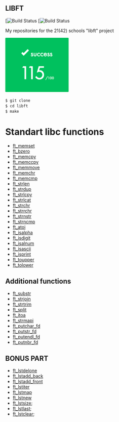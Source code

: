 ## LIBFT
[![Build Status](https://img.shields.io/github/last-commit/selysse/libft?style=plastic)
[![Build Status](https://img.shields.io/github/languages/code-size/selysse/libft)

My repositories for the 21(42) schools "libft" project

![GitHub Logo](/png/result.png)

```sh
$ git clone
$ cd libft
$ make
```
# Standart libc functions

* [ft_memset](/libft/ft_memset.c)
* [ft_bzero](/libft/ft_bzero.c)
* [ft_memcpy](/libft/ft_memcpy.c)
* [ft_memccpy](/libft/ft_memccpy.c)
* [ft_memmove](/libft/ft_memmove.c)
* [ft_memchr](/libft/ft_memchr.c)
* [ft_memcmp](/libft/ft_memcmp.c)
* [ft_strlen](/libft/ft_strlen.c)
* [ft_strdup](/libft/ft_strdup.c)
* [ft_strlcpy](/libft/ft_strlcpy.c)
* [ft_strlcat](/libft/ft_strlcat.c)
* [ft_strchr](/libft/ft_strchr.c)
* [ft_strrchr](/libft/ft_strrchr.c)
* [ft_strnstr](/libft/ft_strnstr.c)
* [ft_strncmp](/libft/ft_strncmp.c)
* [ft_atoi](/libft/ft_atoi.c)
* [ft_isalpha](/libft/ft_isalpha.c)
* [ft_isdigit](/libft/ft_isdigit.c)
* [ft_isalnum](/libft/ft_isalnum.c)
* [ft_isascii](/libft/ft_isascii.c)
* [ft_isprint](/libft/ft_isprint.c)
* [ft_toupper](/libft/ft_toupper.c)
* [ft_tolower](/libft/ft_tolower.c)

## Additional functions

* [ft_substr](/libft/ft_substr.c)
* [ft_strjoin](/libft/ft_strjoin.c)
* [ft_strtrim](/libft/ft_strtrim.c)
* [ft_split](/libft/ft_split.c)
* [ft_itoa](/libft/ft_itoa.c)
* [ft_strmapi](/libft/ft_strmapi.c)
* [ft_putchar_fd](/libft/ft_putchar_fd.c)
* [ft_putstr_fd](/libft/ft_putstr_fd.c)
* [ft_putendl_fd](/libft/ft_putendl_fd.c)
* [ft_putnbr_fd](/libft/ft_putnbr_fd.c)

## BONUS PART

* [ft_lstdelone](/libft/ft_lstdelone.c)
* [ft_lstadd_back](/libft/ft_lstadd_back.c)
* [ft_lstadd_front](/libft/ft_lstadd_front.c)
* [ft_lstiter](/libft/ft_lstiter.c)
* [ft_lstmap](/libft/ft_lstmap.c)
* [ft_lstnew](/libft/ft_lstnew)
* [ft_lstsize](/libft/ft_lstsize);
* [ft_lstlast](libft/ft_lstlast);
* [ft_lstclear](libft/ft_lstclear);
